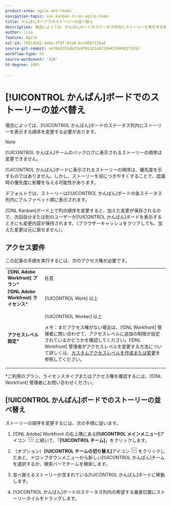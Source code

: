 ```yaml
---
product-area: agile-and-teams
navigation-topic: use-kanban-in-an-agile-team
title: かんばんボードでのストーリーの並べ替え
description: 場合によっては、かんばんボードのステータス列内にストーリーを表示する順序を変更する必要があります。
author: Lisa
feature: Agile
exl-id: 7d6142d2-4e6e-4f9f-81a8-bcc666757bad
source-git-commit: a478e5355db33e076b321a6219442198901f3252
workflow-type: ht
source-wordcount: '314'
ht-degree: 100%

---
```


# [!UICONTROL かんばん]ボードでのストーリーの並べ替え

場合によっては、[!UICONTROL かんばん]ボードのステータス列内にストーリーを表示する順序を変更する必要があります。

>[!NOTE]
>
>[!UICONTROL かんばん]チームのバックログに表示されるストーリーの順序は変更できません。

[!UICONTROL かんばん]ボードに表示されるストーリーの順序は、優先度を示すものではありません。しかし、ストーリーを目につきやすくすることで、認識時の優先度に影響を与える可能性があります。

デフォルトでは、ストーリーは[!UICONTROL かんばん]ボードの各ステータス列内にアルファベット順に表示されます。

[!DNL Kanban]ボード上で列の順序を変更すると、加えた変更が保存されるので、次回自分または別のユーザーが[!UICONTROL かんばん]ボードを表示するときにも変更内容が保持されます。（ブラウザーキャッシュをクリアしても、加えた変更は元に戻せません）。

## アクセス要件

この記事の手順を実行するには、次のアクセス権が必要です。

<table style="table-layout:auto"> 
 <col> 
 <col> 
 <tbody> 
  <tr> 
   <td role="rowheader"><strong>[!DNL Adobe Workfront] プラン*</strong></td> 
   <td> <p>任意</p> </td> 
  </tr> 
  <tr> 
   <td role="rowheader"><strong>[!DNL Adobe Workfront] ライセンス*</strong></td> 
   <td> <p>[!UICONTROL Work] 以上</p> </td> 
  </tr> 
  <tr> 
   <td role="rowheader"><strong>アクセスレベル設定*</strong></td> 
   <td> <p>[!UICONTROL Worker] 以上</p> <p>メモ：まだアクセス権がない場合は、[!DNL Workfront] 管理者に問い合わせて、アクセスレベルに追加の制限が設定されているかどうかを確認してください。[!DNL Workfront] 管理者がアクセスレベルを変更する方法について詳しくは、<a href="../../administration-and-setup/add-users/configure-and-grant-access/create-modify-access-levels.md" class="MCXref xref">カスタムアクセスレベルを作成または変更</a>を参照してください。</p> </td> 
  </tr> 
 </tbody> 
</table>

&#42;ご利用のプラン、ライセンスタイプまたはアクセス権を確認するには、[!DNL Workfront] 管理者にお問い合わせください。

## [!UICONTROL かんばん]ボードでのストーリーの並べ替え

ストーリーの順序を変更するには、次の手順に従います。

1. [!DNL Adobe] Workfront の右上隅にある&#x200B;**[!UICONTROL メインメニュー]**&#x200B;アイコン ![](assets/main-menu-icon.png) に続いて、「**[!UICONTROL チーム]**」をクリックします。

1. （オプション）**[!UICONTROL チームの切り替え]**&#x200B;アイコン ![チームの切り替えアイコン](assets/switch-team-icon.png) をクリックしたあと、ドロップダウンメニューから新しい[!UICONTROL かんばん]チームを選択するか、検索バーでチームを検索します。

1. 並べ替えるストーリーが含まれている[!UICONTROL かんばん]ボードに移動します。
1. [!UICONTROL かんばん]ボードのステータス列内の希望する垂直位置にストーリータイルをドラッグします。
